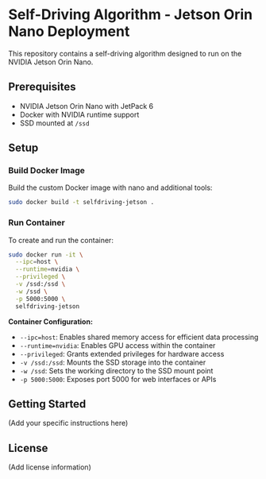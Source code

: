 # Self-Driving Algorithm - Jetson Orin Nano Deployment

This repository contains a self-driving algorithm designed to run on the NVIDIA Jetson Orin Nano.

## Prerequisites

- NVIDIA Jetson Orin Nano with JetPack 6
- Docker with NVIDIA runtime support
- SSD mounted at `/ssd`

## Setup

### Build Docker Image

Build the custom Docker image with nano and additional tools:

```bash
sudo docker build -t selfdriving-jetson .
```

### Run Container

To create and run the container:

```bash
sudo docker run -it \
  --ipc=host \
  --runtime=nvidia \
  --privileged \
  -v /ssd:/ssd \
  -w /ssd \
  -p 5000:5000 \
  selfdriving-jetson
```

**Container Configuration:**
- `--ipc=host`: Enables shared memory access for efficient data processing
- `--runtime=nvidia`: Enables GPU access within the container
- `--privileged`: Grants extended privileges for hardware access
- `-v /ssd:/ssd`: Mounts the SSD storage into the container
- `-w /ssd`: Sets the working directory to the SSD mount point
- `-p 5000:5000`: Exposes port 5000 for web interfaces or APIs

## Getting Started

(Add your specific instructions here)

## License

(Add license information)
